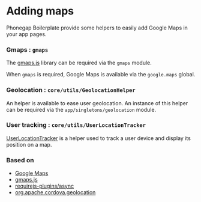 # Adding maps

Phonegap Boilerplate provide some helpers to easily add Google Maps in your app pages.


### Gmaps : `gmaps`

The [gmaps.js](https://hpneo.github.io/gmaps/) library can be required via the
`gmaps` module.

When `gmaps` is required, Google Maps is available via the `google.maps` global.


### Geolocation : `core/utils/GeolocationHelper`

An helper is available to ease user geolocation. An instance of this helper can be required via the `app/singletons/geolocation` module.


### User tracking : `core/utils/UserLocationTracker`

[UserLocationTracker](api/UserLocationTracker) is a helper used to track a user device and display its position on a map.


### Based on

- [Google Maps](https://maps.google.com/)
- [gmaps.js](https://hpneo.github.io/gmaps/)
- [requirejs-plugins/async](https://github.com/millermedeiros/requirejs-plugins)
- [org.apache.cordova.geolocation](https://github.com/apache/cordova-plugin-geolocation)
